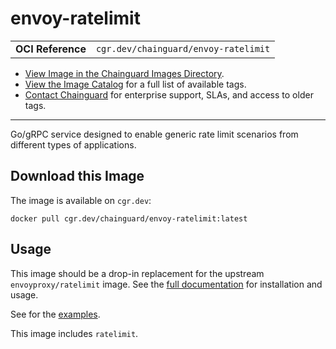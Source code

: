 <!--monopod:start-->
# envoy-ratelimit
| | |
| - | - |
| **OCI Reference** | `cgr.dev/chainguard/envoy-ratelimit` |


* [View Image in the Chainguard Images Directory](https://images.chainguard.dev/directory/image/envoy-ratelimit/overview).
* [View the Image Catalog](https://console.chainguard.dev/images/catalog) for a full list of available tags.
* [Contact Chainguard](https://www.chainguard.dev/chainguard-images) for enterprise support, SLAs, and access to older tags.

---
<!--monopod:end-->

<!--overview:start-->
 Go/gRPC service designed to enable generic rate limit scenarios from different types of applications.
<!--overview:end-->

<!--getting:start-->
## Download this Image
The image is available on `cgr.dev`:

```
docker pull cgr.dev/chainguard/envoy-ratelimit:latest
```
<!--getting:end-->

<!--body:start-->
## Usage

This image should be a drop-in replacement for the upstream `envoyproxy/ratelimit` image.
See the [full documentation](https://gateway.envoyproxy.io/latest/user/rate-limit.html) for installation and usage.

See for the [examples](https://github.com/envoyproxy/ratelimit#examples).

This image includes `ratelimit`.
<!--body:end-->
